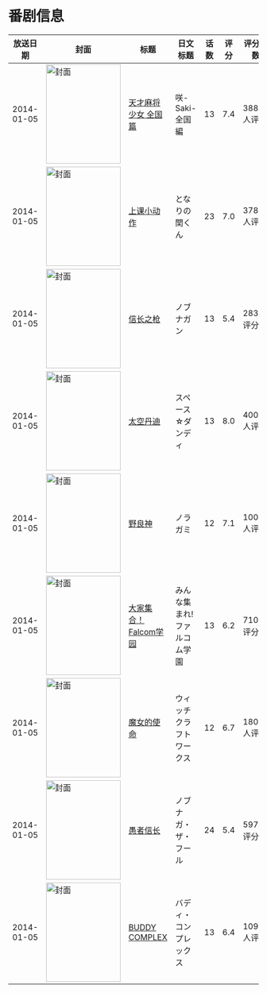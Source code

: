# 番剧信息

|放送日期|封面|标题|日文标题|话数|评分|评分人数|
|---|---|---|---|---|---|---|
|2014-01-05|<img src="//lain.bgm.tv/pic/cover/c/50/fa/52606_detm8.jpg" alt="封面" style="width:150px;height:200px;object-fit:cover;">|[天才麻将少女 全国篇](https://bangumi.tv/subject/52606)|咲-Saki- 全国編|13|7.4|3888人评分|
|2014-01-05|<img src="//lain.bgm.tv/pic/cover/c/53/47/69103_1lq04.jpg" alt="封面" style="width:150px;height:200px;object-fit:cover;">|[上课小动作](https://bangumi.tv/subject/69103)|となりの関くん|23|7.0|3786人评分|
|2014-01-05|<img src="//lain.bgm.tv/pic/cover/c/27/9d/79802_opjej.jpg" alt="封面" style="width:150px;height:200px;object-fit:cover;">|[信长之枪](https://bangumi.tv/subject/79802)|ノブナガン|13|5.4|283人评分|
|2014-01-05|<img src="//lain.bgm.tv/pic/cover/c/61/62/80864_refoz.jpg" alt="封面" style="width:150px;height:200px;object-fit:cover;">|[太空丹迪](https://bangumi.tv/subject/80864)|スペース☆ダンディ|13|8.0|4002人评分|
|2014-01-05|<img src="//lain.bgm.tv/pic/cover/c/ee/de/82572_PNW44.jpg" alt="封面" style="width:150px;height:200px;object-fit:cover;">|[野良神](https://bangumi.tv/subject/82572)|ノラガミ|12|7.1|10087人评分|
|2014-01-05|<img src="//lain.bgm.tv/pic/cover/c/6d/45/84493_71698.jpg" alt="封面" style="width:150px;height:200px;object-fit:cover;">|[大家集合！Falcom学园](https://bangumi.tv/subject/84493)|みんな集まれ! ファルコム学園|13|6.2|710人评分|
|2014-01-05|<img src="//lain.bgm.tv/pic/cover/c/03/40/87113_3Jsn9.jpg" alt="封面" style="width:150px;height:200px;object-fit:cover;">|[魔女的使命](https://bangumi.tv/subject/87113)|ウィッチクラフトワークス|12|6.7|1806人评分|
|2014-01-05|<img src="//lain.bgm.tv/pic/cover/c/b5/80/87625_kMGGz.jpg" alt="封面" style="width:150px;height:200px;object-fit:cover;">|[愚者信长](https://bangumi.tv/subject/87625)|ノブナガ・ザ・フール|24|5.4|597人评分|
|2014-01-05|<img src="//lain.bgm.tv/pic/cover/c/81/f7/89511_00IGg.jpg" alt="封面" style="width:150px;height:200px;object-fit:cover;">|[BUDDY COMPLEX](https://bangumi.tv/subject/89511)|バディ・コンプレックス|13|6.4|1092人评分|
